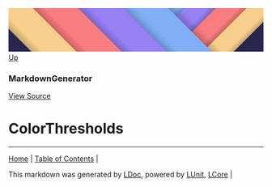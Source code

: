 ![](../Content/LDoc-banner-small.png "")
[Up](MarkdownGenerator.md)
### MarkdownGenerator
[View Source](MarkdownGenerator.md)
# ColorThresholds
---

[Home](../../README.md) | [Table of Contents](../../TableOfContents.md) | 


This markdown was generated by [LDoc](https://github.com/CodeSingularity/LDoc), powered by [LUnit](https://github.com/CodeSingularity/LUnit), [LCore](https://github.com/CodeSingularity/LCore) | 

